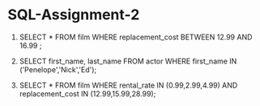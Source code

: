 # SQL-Assignment-2
1.	SELECT * FROM film 
WHERE replacement_cost BETWEEN 12.99 AND 16.99 ;

2.	SELECT first_name, last_name FROM actor
WHERE first_name IN ('Penelope','Nick','Ed');

3.	SELECT * FROM film 
WHERE rental_rate IN (0.99,2.99,4.99) AND replacement_cost IN (12.99,15.99,28.99);
